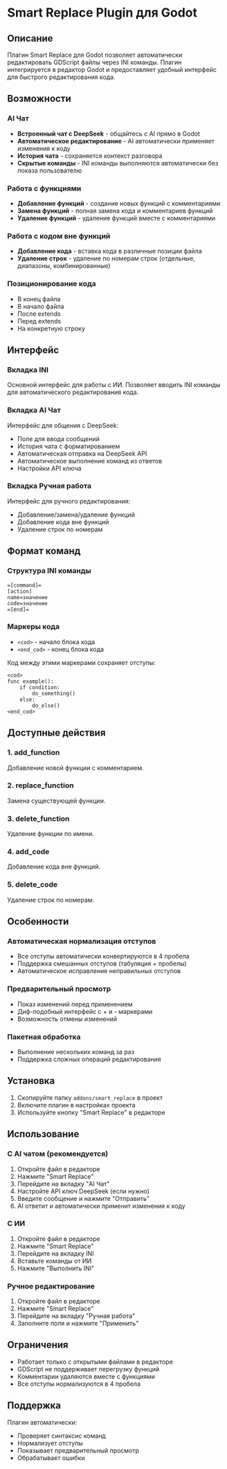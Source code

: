 # Smart Replace Plugin для Godot

## Описание
Плагин Smart Replace для Godot позволяет автоматически редактировать GDScript файлы через INI команды. Плагин интегрируется в редактор Godot и предоставляет удобный интерфейс для быстрого редактирования кода.

## Возможности

### AI Чат
- **Встроенный чат с DeepSeek** - общайтесь с AI прямо в Godot
- **Автоматическое редактирование** - AI автоматически применяет изменения к коду
- **История чата** - сохраняется контекст разговора
- **Скрытые команды** - INI команды выполняются автоматически без показа пользователю

### Работа с функциями
- **Добавление функций** - создание новых функций с комментариями
- **Замена функций** - полная замена кода и комментариев функций
- **Удаление функций** - удаление функций вместе с комментариями

### Работа с кодом вне функций
- **Добавление кода** - вставка кода в различные позиции файла
- **Удаление строк** - удаление по номерам строк (отдельные, диапазоны, комбинированные)

### Позиционирование кода
- В конец файла
- В начало файла
- После extends
- Перед extends
- На конкретную строку

## Интерфейс

### Вкладка INI
Основной интерфейс для работы с ИИ. Позволяет вводить INI команды для автоматического редактирования кода.

### Вкладка AI Чат
Интерфейс для общения с DeepSeek:
- Поле для ввода сообщений
- История чата с форматированием
- Автоматическая отправка на DeepSeek API
- Автоматическое выполнение команд из ответов
- Настройки API ключа

### Вкладка Ручная работа
Интерфейс для ручного редактирования:
- Добавление/замена/удаление функций
- Добавление кода вне функций
- Удаление строк по номерам

## Формат команд

### Структура INI команды
```
=[command]=
[action]
name=значение
code=значение
=[end]=
```

### Маркеры кода
- `<cod>` - начало блока кода
- `<end_cod>` - конец блока кода

Код между этими маркерами сохраняет отступы:
```
<cod>
func example():
    if condition:
        do_something()
    else:
        do_else()
<end_cod>
```

## Доступные действия

### 1. add_function
Добавление новой функции с комментарием.

### 2. replace_function  
Замена существующей функции.

### 3. delete_function
Удаление функции по имени.

### 4. add_code
Добавление кода вне функций.

### 5. delete_code
Удаление строк по номерам.

## Особенности

### Автоматическая нормализация отступов
- Все отступы автоматически конвертируются в 4 пробела
- Поддержка смешанных отступов (табуляция + пробелы)
- Автоматическое исправление неправильных отступов

### Предварительный просмотр
- Показ изменений перед применением
- Диф-подобный интерфейс с + и - маркерами
- Возможность отмены изменений

### Пакетная обработка
- Выполнение нескольких команд за раз
- Поддержка сложных операций редактирования

## Установка

1. Скопируйте папку `addons/smart_replace` в проект
2. Включите плагин в настройках проекта
3. Используйте кнопку "Smart Replace" в редакторе

## Использование

### С AI чатом (рекомендуется)
1. Откройте файл в редакторе
2. Нажмите "Smart Replace"
3. Перейдите на вкладку "AI Чат"
4. Настройте API ключ DeepSeek (если нужно)
5. Введите сообщение и нажмите "Отправить"
6. AI ответит и автоматически применит изменения к коду

### С ИИ
1. Откройте файл в редакторе
2. Нажмите "Smart Replace"
3. Перейдите на вкладку INI
4. Вставьте команды от ИИ
5. Нажмите "Выполнить INI"

### Ручное редактирование
1. Откройте файл в редакторе
2. Нажмите "Smart Replace"
3. Перейдите на вкладку "Ручная работа"
4. Заполните поля и нажмите "Применить"

## Ограничения

- Работает только с открытыми файлами в редакторе
- GDScript не поддерживает перегрузку функций
- Комментарии удаляются вместе с функциями
- Все отступы нормализуются в 4 пробела

## Поддержка

Плагин автоматически:
- Проверяет синтаксис команд
- Нормализует отступы
- Показывает предварительный просмотр
- Обрабатывает ошибки 